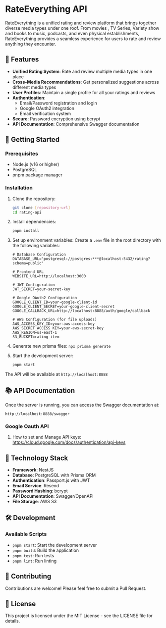 # RateEverything API

RateEverything is a unified rating and review platform that brings together diverse media types under one roof. From movies , TV Series, Variety show and books to music, podcasts, and even physical establishments, RateEverything provides a seamless experience for users to rate and review anything they encounter.

## 🌟 Features

- **Unified Rating System**: Rate and review multiple media types in one place
- **Cross-Media Recommendations**: Get personalized suggestions across different media types
- **User Profiles**: Maintain a single profile for all your ratings and reviews
- **Authentication**:
  - Email/Password registration and login
  - Google OAuth2 integration
  - Email verification system
- **Secure**: Password encryption using bcrypt
- **API Documentation**: Comprehensive Swagger documentation

## 🚀 Getting Started

### Prerequisites

- Node.js (v16 or higher)
- PostgreSQL
- pnpm package manager

### Installation

1. Clone the repository:
   ```bash
   git clone [repository-url]
   cd rating-api
   ```

2. Install dependencies:
   ```bash
   pnpm install
   ```

3. Set up environment variables:
   Create a `.env` file in the root directory with the following variables:
   ```env
   # Database Configuration
   DATABASE_URL="postgresql://postgres:***@localhost:5432/rating?schema=public"

   # Frontend URL
   WEBSITE_URL=http://localhost:3000

   # JWT Configuration
   JWT_SECRET=your-secret-key

   # Google OAuth2 Configuration
   GOOGLE_CLIENT_ID=your-google-client-id
   GOOGLE_CLIENT_SECRET=your-google-client-secret
   GOOGLE_CALLBACK_URL=http://localhost:8888/auth/google/callback

   # AWS Configuration (for file uploads)
   AWS_ACCESS_KEY_ID=your-aws-access-key
   AWS_SECRET_ACCESS_KEY=your-aws-secret-key
   AWS_REGION=us-east-1
   S3_BUCKET=rating-item
   ```

4. Generate new prisma files: `npx prisma generate`
5. Start the development server:
   ```bash
   pnpm start
   ```

The API will be available at `http://localhost:8888`

## 📚 API Documentation

Once the server is running, you can access the Swagger documentation at:
```
http://localhost:8888/swagger
```

### Google Oauth API
1. How to set and Manage API keys: https://cloud.google.com/docs/authentication/api-keys

## 🔧 Technology Stack

- **Framework**: NestJS
- **Database**: PostgreSQL with Prisma ORM
- **Authentication**: Passport.js with JWT
- **Email Service**: Resend
- **Password Hashing**: bcrypt
- **API Documentation**: Swagger/OpenAPI
- **File Storage**: AWS S3

## 🛠️ Development

### Available Scripts

- `pnpm start`: Start the development server
- `pnpm build`: Build the application
- `pnpm test`: Run tests
- `pnpm lint`: Run linting

## 🤝 Contributing

Contributions are welcome! Please feel free to submit a Pull Request.

## 📝 License

This project is licensed under the MIT License - see the LICENSE file for details.
